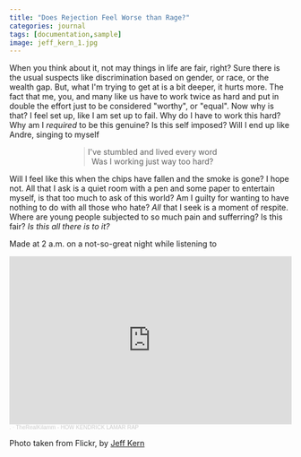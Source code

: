 ```yaml
---
title: "Does Rejection Feel Worse than Rage?"
categories: journal
tags: [documentation,sample]
image: jeff_kern_1.jpg
---
```

When you think about it, not may things in life are fair, right? Sure there is the usual suspects like discrimination based on gender, or race, or the wealth gap. But, what I'm trying to get at is a bit deeper, it hurts more. The fact that me, you, and many like us have to work twice as hard and put in double the effort just to be considered "worthy", or "equal". Now why is that? I feel set up, like I am set up to fail. Why do I have to work this hard? Why am I _required_ to be this genuine? Is this self imposed? Will I end up like Andre, singing to myself 

<blockquote style="    
    max-width:390px;
    text-align: center; 
    padding-left: 5px;
    margin:0 auto;
    width:auto;
    display:table" >
I've stumbled and lived every word <br>
Was I working just way too hard?
</blockquote>

Will I feel like this when the chips have fallen and the smoke is gone? I hope not. All that I ask is a quiet room with a pen and some paper to entertain myself, is that too much to ask of this world? Am I guilty for wanting to have nothing to do with all those who hate? _All_ that I seek is a moment of respite. Where are young people subjected to so much pain and sufferring? Is this fair? _Is this all there is to it?_

Made at 2 a.m. on a not-so-great night while listening to
<iframe width="100%" height="300" scrolling="no" frameborder="no" allow="autoplay" src="https://w.soundcloud.com/player/?url=https%3A//api.soundcloud.com/tracks/960412576&color=%23ff5500&auto_play=false&hide_related=false&show_comments=true&show_user=true&show_reposts=false&show_teaser=true&visual=true"></iframe><div style="font-size: 10px; color: #cccccc;line-break: anywhere;word-break: normal;overflow: hidden;white-space: nowrap;text-overflow: ellipsis; font-family: Interstate,Lucida Grande,Lucida Sans Unicode,Lucida Sans,Garuda,Verdana,Tahoma,sans-serif;font-weight: 100;"><a href="https://soundcloud.com/vi-ettin" title="." target="_blank" style="color: #cccccc; text-decoration: none;">.</a> · <a href="https://soundcloud.com/vi-ettin/therealkilamm-how-kendrick-lamar-rap" title="TheRealKilamm - HOW KENDRICK LAMAR RAP" target="_blank" style="color: #cccccc; text-decoration: none;">TheRealKilamm - HOW KENDRICK LAMAR RAP</a></div>

Photo taken from Flickr, by [Jeff Kern](https://www.flickr.com/photos/35602564@N00/)